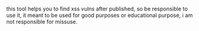 this tool helps you to find xss vulns after published, so be responsible to use it, it meant to be used for good purposes or educational purpose, i am not responsible for missuse.
